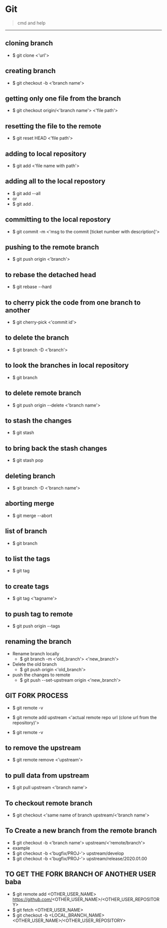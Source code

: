 # Git 
> cmd and help 

--- 

## cloning branch 
* $ git clone <'url'>

## creating branch 
* $ git checkout -b <'branch name'>

## getting only one file from the branch 
* $ git checkout origin/<'branch name'> <'file path'>

## resetting the file to the remote 
* $ git reset HEAD <'file path'>

## adding to local repository
* $ git add <'file name with path'>

## adding all to the local repostory
* $ git add --all 
* or 
* $ git add . 

## committing to the local repostory
* $ git commit -m <'msg to the commit [ticket number with description]'>  

## pushing to the remote branch 
* $ git push origin <'branch'>

## to rebase the detached head 
* $ git rebase --hard 

## to cherry pick the code from one branch to another 
* $ git cherry-pick <'commit id'>

## to delete the branch 
* $ git branch -D <'branch'>

## to look the branches in local repository
* $ git branch 


## to delete remote branch 
* $ git push origin --delete <'branch name'>

## to stash the changes 
* $ git stash 

## to bring back the stash changes 
* $ git stash pop 

## deleting branch 
* $ git branch -D <'branch name'>

## aborting merge 
* $ git merge --abort

## list of branch 
* $ git branch 

## to list the tags
* $ git tag 

## to create tags
* $ git tag <'tagname'>

## to push tag to remote 
* $ git push origin --tags

## renaming the branch 
*  Rename branch locally    
	* $ git branch -m <'old_branch'> <'new_branch'>        
* Delete the old branch    
	* $ git push origin <'old_branch'>                 
*  push the changes to remote 
	* $ git push --set-upstream origin <'new_branch'> 



## GIT FORK PROCESS
* $ git remote -v

* $ git remote add upstream  <'actual remote repo url (clone url from the repository)'>

* $ git remote -v 

## to remove the upstream 
* $ git remote remove <'upstream'>

## to pull data from upstream 
* $ git pull upstream <'branch name'>

## To checkout remote branch 
* $ git checkout  <'same name of branch upstream/<'branch name'> 

## To Create a new branch from the remote branch 
* $ git checkout -b <'branch name'> upstream/<'remote/branch'>
* example 
* $ git checkout -b <'bugfix/PROJ-'> upstream/develop  
* $ git checkout -b <'bugfix/PROJ-'> upstream/release/2020.01.00               

## TO GET THE FORK BRANCH OF ANOTHER USER baba
* $ git remote add <OTHER_USER_NAME> https://github.com/<OTHER_USER_NAME>/<OTHER_USER_REPOSITORY>
* $ git fetch <OTHER_USER_NAME>
* $ git checkout -b <LOCAL_BRANCH_NAME> <OTHER_USER_NAME>/<OTHER_USER_REPOSITORY>
